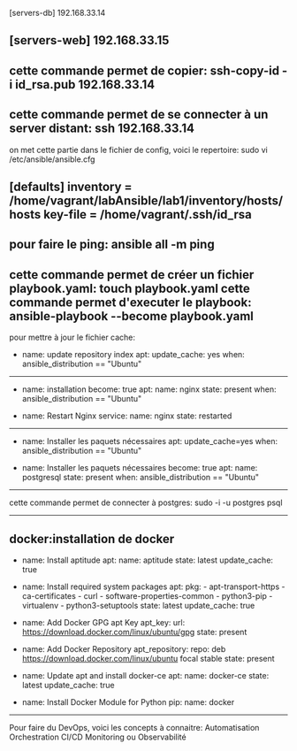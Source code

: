 [servers-db]
192.168.33.14

[servers-web]
192.168.33.15
---------------------------------------------------------------------
cette commande permet de copier:
			ssh-copy-id -i id_rsa.pub 192.168.33.14
-----------------------------------------------------------------------
cette commande permet de se connecter à un server distant:
ssh 192.168.33.14
----------------------------------------------------------------------
on met cette partie dans le fichier de config, voici le repertoire:
sudo vi /etc/ansible/ansible.cfg

[defaults]
inventory = /home/vagrant/labAnsible/lab1/inventory/hosts/hosts
key-file = /home/vagrant/.ssh/id_rsa
-------------------------------------------------------------------------
pour faire le ping:
	ansible all -m ping
-------------------------------------------------------------------------
cette commande permet de créer un fichier playbook.yaml:
	touch playbook.yaml
cette commande permet d'executer le playbook:
        ansible-playbook --become playbook.yaml
-------------------------------------------------------------------------
pour mettre à jour le fichier cache:
- name: update repository index
  apt:
    update_cache: yes
  when: ansible_distribution == "Ubuntu"
-------------------------------------------------------------------------
- name: installation
  become: true
  apt:
    name: nginx
    state: present
  when: ansible_distribution == "Ubuntu"

- name: Restart Nginx
  service:
    name: nginx
    state: restarted
-------------------------------------------------------------------------
- name: Installer les paquets nécessaires
  apt:
    update_cache=yes
  when: ansible_distribution == "Ubuntu"

- name: Installer les paquets nécessaires
  become: true
  apt:
    name: postgresql
    state: present
  when: ansible_distribution == "Ubuntu"
-----------------------------------------------------------------------------
cette commande permet de connecter à postgres:
sudo -i -u postgres psql

--------------------------------------------------------------------------
docker:installation de docker
---
- name: Install aptitude
  apt:
    name: aptitude
    state: latest
    update_cache: true

- name: Install required system packages
  apt:
    pkg:
      - apt-transport-https
      - ca-certificates
      - curl
      - software-properties-common
      - python3-pip
      - virtualenv
      - python3-setuptools
    state: latest
    update_cache: true
- name: Add Docker GPG apt Key
  apt_key:
    url: https://download.docker.com/linux/ubuntu/gpg
    state: present

- name: Add Docker Repository
  apt_repository:
    repo: deb https://download.docker.com/linux/ubuntu focal stable
    state: present
- name: Update apt and install docker-ce
  apt:
    name: docker-ce
    state: latest
    update_cache: true

- name: Install Docker Module for Python
  pip:
    name: docker
-----------------------------------------------------------------
Pour faire du DevOps, voici les concepts à connaitre:
Automatisation
Orchestration
CI/CD
Monitoring ou Observabilité
